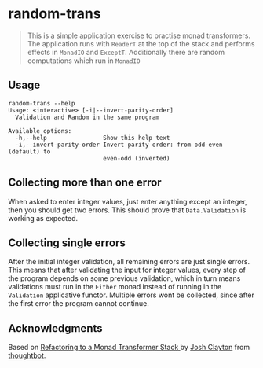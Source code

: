 # random-trans

> This is a simple application exercise to practise monad transformers. The application
> runs with `ReaderT` at the top of the stack and performs effects in `MonadIO` and `ExceptT`.
> Additionally there are random computations which run in `MonadIO`

## Usage

```
random-trans --help
Usage: <interactive> [-i|--invert-parity-order]
  Validation and Random in the same program

Available options:
  -h,--help                Show this help text
  -i,--invert-parity-order Invert parity order: from odd-even (default) to
                           even-odd (inverted)
```

## Collecting more than one error

When asked to enter integer values, just enter anything except an integer, then you should
get two errors. This should prove that `Data.Validation` is working as expected.

## Collecting single errors

After the initial integer validation, all remaining errors are just single errors. This means
that after validating the input for integer values, every step of the program depends on some
previous validation, which in turn means validations must run in the `Either` monad instead of
running in the `Validation` applicative functor. Multiple errors wont be collected, since after
the first error the program cannot continue.


## Acknowledgments

Based on [Refactoring to a Monad Transformer Stack ](https://thoughtbot.com/blog/refactoring-to-a-monad-transformer-stack) by [Josh Clayton](https://thoughtbot.com/blog/authors/josh-clayton) from [thoughtbot](https://thoughtbot.com/).
